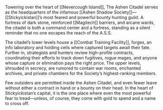 Towering over the heart of [[Nevercough Island]], The Ashen Citadel serves as the headquarters of the infamous [[Ashen Shadow Society]]—[[Stickyickistan]]’s most feared and powerful bounty hunting guild. A fortress of dark stone, reinforced [[Magitech]] barriers, and arcane wards, the citadel is both a command center and a fortress, standing as a silent reminder that no one escapes the reach of the A.S.S.

The citadel’s lower levels house a [[Combat Training Facility]], forges, an info laboratory and holding cells where captured targets await their fate. Further in, strategists and hunters review high-profile contracts, coordinating their efforts to track down fugitives, rogue mages, and anyone whose capture or elimination pays the right price. The upper levels, shrouded in secrecy, are rumored to contain war rooms, enchanted archives, and private chambers for the Society’s highest-ranking members.

Few outsiders are permitted inside the Ashen Citadel, and even fewer leave without either a contract in hand or a bounty on their head. In the heart of Stickyickistan’s capital, it is the one place where even the most powerful fear to tread—unless, of course, they come with gold to spend and a name to cross off.